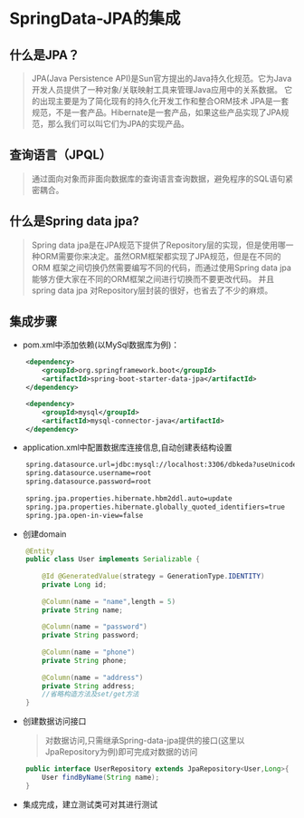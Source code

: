# SpringData-JPA的集成
## 什么是JPA？
> JPA(Java Persistence API)是Sun官方提出的Java持久化规范。它为Java开发人员提供了一种对象/关联映射工具来管理Java应用中的关系数据。
它的出现主要是为了简化现有的持久化开发工作和整合ORM技术
JPA是一套规范，不是一套产品。Hibernate是一套产品，如果这些产品实现了JPA规范，那么我们可以叫它们为JPA的实现产品。
## 查询语言（JPQL）
> 通过面向对象而非面向数据库的查询语言查询数据，避免程序的SQL语句紧密耦合。
## 什么是Spring data jpa?
> Spring data jpa是在JPA规范下提供了Repository层的实现，但是使用哪一种ORM需要你来决定。虽然ORM框架都实现了JPA规范，但是在不同的ORM
框架之间切换仍然需要编写不同的代码，而通过使用Spring data jpa能够方便大家在不同的ORM框架之间进行切换而不要更改代码。
并且spring data jpa 对Repository层封装的很好，也省去了不少的麻烦。

## 集成步骤
* pom.xml中添加依赖(以MySql数据库为例)：
````xml
    <dependency>
        <groupId>org.springframework.boot</groupId>
        <artifactId>spring-boot-starter-data-jpa</artifactId>
    </dependency>

    <dependency>
        <groupId>mysql</groupId>
        <artifactId>mysql-connector-java</artifactId>
    </dependency>
```` 
* application.xml中配置数据库连接信息,自动创建表结构设置
```xml
    spring.datasource.url=jdbc:mysql://localhost:3306/dbkeda?useUnicode=true&characterEncoding=UTF-8&sessionVariables=FOREIGN_KEY_CHECKS=0&autoReconnect=true
    spring.datasource.username=root
    spring.datasource.password=root
    
    spring.jpa.properties.hibernate.hbm2ddl.auto=update
    spring.jpa.properties.hibernate.globally_quoted_identifiers=true
    spring.jpa.open-in-view=false
```
* 创建domain
````java
    @Entity
    public class User implements Serializable {
    
        @Id @GeneratedValue(strategy = GenerationType.IDENTITY)
        private Long id;
    
        @Column(name = "name",length = 5)
        private String name;
    
        @Column(name = "password")
        private String password;
    
        @Column(name = "phone")
        private String phone;
    
        @Column(name = "address")
        private String address;
        //省略构造方法及set/get方法
    }
````
* 创建数据访问接口
    > 对数据访问,只需继承Spring-data-jpa提供的接口(这里以JpaRepository为例)即可完成对数据的访问
````java
    public interface UserRepository extends JpaRepository<User,Long>{
        User findByName(String name);
    }
````
* 集成完成，建立测试类可对其进行测试
